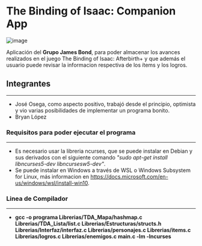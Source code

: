 # The Binding of Isaac: Companion App

![image](https://sm.ign.com/ign_es/screenshot/default/the-binding-of-isaac-rebirth-afterbirth-3591010_pyut.jpg)

Aplicación del **Grupo James Bond**, para poder almacenar los avances realizados en el juego The Binding of Isaac: Afterbirth+ y que además el usuario puede revisar la informacion respectiva de los ítems y los logros.

## Integrantes

---

- José Osega, como aspecto positivo, trabajó desde el principio, optimista y vio varias posibilidades de implementar un programa bonito.
- Bryan López

### Requisitos para poder ejecutar el programa

---

- Es necesario usar la libreria ncurses, que se puede instalar en Debian y sus derivados con el siguiente comando *"sudo apt-get install libncurses5-dev libncursesw5-dev"*.
- Se puede instalar en Windows a través de WSL o Windows Subsystem for Linux, más informacion en <https://docs.microsoft.com/en-us/windows/wsl/install-win10>.

### Linea de Compilador

---

- **gcc -o programa Librerias/TDA_Mapa/hashmap.c Librerias/TDA_Lista/list.c Librerias/Estructuras/structs.h Librerias/Interfaz/interfaz.c Librerias/personajes.c Librerias/items.c Librerias/logros.c Librerias/enemigos.c main.c -lm -lncurses**
